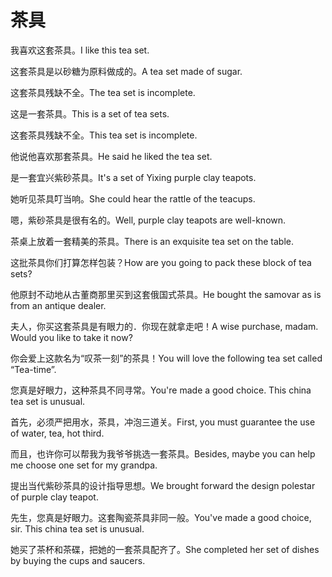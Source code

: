 # 茶具

<p><span class="chinese">我喜欢这套茶具。</span><span class="english">I like this tea set.</span></p>

<p><span class="chinese">这套茶具是以砂糖为原料做成的。</span><span class="english">A tea set made of sugar.</span></p>

<p><span class="chinese">这套茶具残缺不全。</span><span class="english">The tea set is incomplete.</span></p>

<p><span class="chinese">这是一套茶具。</span><span class="english">This is a set of tea sets.</span></p>

<p><span class="chinese">这套茶具残缺不全。</span><span class="english">This tea set is incomplete.</span></p>

<p><span class="chinese">他说他喜欢那套茶具。</span><span class="english">He said he liked the tea set.</span></p>

<p><span class="chinese">是一套宜兴紫砂茶具。</span><span class="english">It's a set of Yixing purple clay teapots.</span></p>

<p><span class="chinese">她听见茶具叮当响。</span><span class="english">She could hear the rattle of the teacups.</span></p>

<p><span class="chinese">嗯，紫砂茶具是很有名的。</span><span class="english">Well, purple clay teapots are well-known.</span></p>

<p><span class="chinese">茶桌上放着一套精美的茶具。</span><span class="english">There is an exquisite tea set on the table.</span></p>

<p><span class="chinese">这批茶具你们打算怎样包装？</span><span class="english">How are you going to pack these block of tea sets?</span></p>

<p><span class="chinese">他原封不动地从古董商那里买到这套俄国式茶具。</span><span class="english">He bought the samovar as is from an antique dealer.</span></p>

<p><span class="chinese">夫人，你买这套茶具是有眼力的．你现在就拿走吧！</span><span class="english">A wise purchase, madam. Would you like to take it now?</span></p>

<p><span class="chinese">你会爱上这款名为“叹茶一刻”的茶具！</span><span class="english">You will love the following tea set called “Tea-time”.</span></p>

<p><span class="chinese">您真是好眼力，这种茶具不同寻常。</span><span class="english">You're made a good choice. This china tea set is unusual.</span></p>

<p><span class="chinese">首先，必须严把用水，茶具，冲泡三道关。</span><span class="english">First, you must guarantee the use of water, tea, hot third.</span></p>

<p><span class="chinese">而且，也许你可以帮我为我爷爷挑选一套茶具。</span><span class="english">Besides, maybe you can help me choose one set for my grandpa.</span></p>

<p><span class="chinese">提出当代紫砂茶具的设计指导思想。</span><span class="english">We brought forward the design polestar of purple clay teapot.</span></p>

<p><span class="chinese">先生，您真是好眼力。这套陶瓷茶具非同一般。</span><span class="english">You've made a good choice, sir. This china tea set is unusual.</span></p>

<p><span class="chinese">她买了茶杯和茶碟，把她的一套茶具配齐了。</span><span class="english">She completed her set of dishes by buying the cups and saucers.</span></p>

